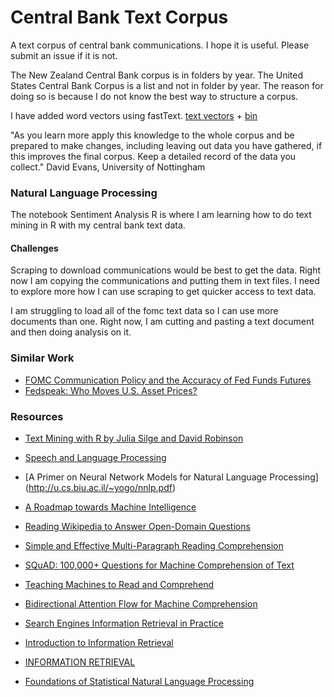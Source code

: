 # Central Bank Text Corpus

A text corpus of central bank communications. I hope it is useful. Please submit an issue if it is not. 

The New Zealand Central Bank corpus is in folders by year. The United States Central Bank Corpus is a list and not in folder by year. The reason for doing so is because I do not know the best way to structure a corpus.

I have added word vectors using fastText. [text vectors](https://storage.googleapis.com/cbtext/fomc.vec) + [bin](https://storage.googleapis.com/cbtext/fomc.bin)

"As you learn more apply this knowledge to the whole corpus and be prepared to make changes, including leaving out data you have gathered, if this improves the final corpus. Keep a detailed record of the data you collect." David Evans, University of Nottingham

### Natural Language Processing

The notebook Sentiment Analysis R is where I am learning how to do text mining in R with my central bank text data. 

#### Challenges

Scraping to download communications would be best to get the data. Right now I am copying the communications and putting them in text files. I need to explore more how I can use scraping to get quicker access to text data.

I am struggling to load all of the fomc text data so I can use more documents than one. Right now, I am cutting and pasting a text document and then doing analysis on it.


### Similar Work

- [ FOMC Communication Policy and the Accuracy of Fed Funds Futures ](https://www.newyorkfed.org/research/staff_reports/sr491.html)
- [Fedspeak: Who Moves U.S. Asset Prices?](http://www.ijcb.org/journal/ijcb16q4a6.htm)

### Resources

- [Text Mining with R by Julia Silge and David Robinson](https://www.tidytextmining.com/tidytext.html)
- [Speech and Language Processing](https://web.stanford.edu/~jurafsky/slp3/)
- [A Primer on Neural Network Models for Natural Language Processing]
(http://u.cs.biu.ac.il/~yogo/nnlp.pdf)

- [ A Roadmap towards Machine Intelligence](https://arxiv.org/abs/1511.08130)
- [ Reading Wikipedia to Answer Open-Domain Questions](https://arxiv.org/abs/1704.00051)
- [ Simple and Effective Multi-Paragraph Reading Comprehension](https://arxiv.org/abs/1710.10723)
- [ SQuAD: 100,000+ Questions for Machine Comprehension of Text](https://arxiv.org/abs/1606.05250)
- [ Teaching Machines to Read and Comprehend](https://arxiv.org/abs/1506.03340)
- [ Bidirectional Attention Flow for Machine Comprehension](https://arxiv.org/abs/1611.01603)

- [Search Engines Information Retrieval in Practice](https://ciir.cs.umass.edu/irbook/)
- [Introduction to Information Retrieval](https://nlp.stanford.edu/IR-book/information-retrieval-book.html)
- [INFORMATION RETRIEVAL](http://www.dcs.gla.ac.uk/Keith/Preface.html)
- [Foundations of Statistical Natural Language Processing](https://nlp.stanford.edu/fsnlp/)
